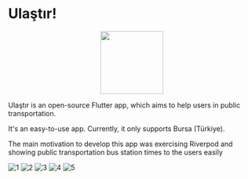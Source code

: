 # Ulaştır!

<p align="center">
  <img width="128" height="128" src="https://github.com/user-attachments/assets/76018b7a-cb1f-4acc-b052-eae8bef2ab84">
</p>


Ulaştır is an open-source Flutter app, which aims to help users in public transportation. 

It's an easy-to-use app. Currently, it only supports Bursa (Türkiye).

The main motivation to develop this app was exercising Riverpod and showing public transportation bus station times to the users easily

![1](https://github.com/user-attachments/assets/8917e9f5-0726-4e37-b78a-066036687d14)
![2](https://github.com/user-attachments/assets/661140b5-33ee-4bec-a59b-a0969440c28d)
![3](https://github.com/user-attachments/assets/8702ba90-4712-4527-8e13-05a6d620a893)
![4](https://github.com/user-attachments/assets/209be05a-1a02-4e17-b0f5-396923f51b46)
![5](https://github.com/user-attachments/assets/c705758b-69fd-432d-a7d0-8903b3023ae8)
